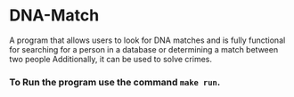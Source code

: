 # DNA-Match
A program that allows users to look for DNA matches and is fully functional for searching for a person in a database or determining a match between two people Additionally, it can be used to solve crimes.


### To Run the program use the command `make run`.
